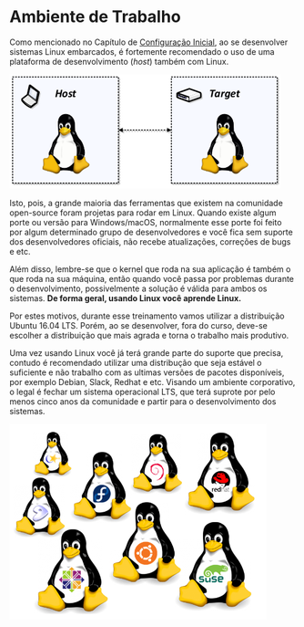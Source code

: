 # Ambiente de Trabalho

Como mencionado no Capítulo de [Configuração Inicial](https://brandaogbs.gitbook.io/dsle20/configuracao-inicial), ao se desenvolver sistemas Linux embarcados, é fortemente recomendado o uso de uma plataforma de desenvolvimento \(_host_\) também com Linux. 

![](../.gitbook/assets/image%20%284%29.png)

Isto, pois, a grande maioria das ferramentas que existem na comunidade open-source foram projetas para rodar em Linux. Quando existe algum porte ou versão para Windows/macOS, normalmente esse porte foi feito por algum determinado grupo de desenvolvedores e você fica sem suporte dos desenvolvedores oficiais, não recebe atualizações, correções de bugs e etc.

Além disso, lembre-se que o kernel que roda na sua aplicação  é também o que roda na sua máquina, então quando você passa por problemas durante o desenvolvimento, possivelmente a solução é válida para ambos os sistemas. **De forma geral,  usando Linux você aprende Linux.** 

Por estes motivos, durante esse treinamento vamos utilizar a distribuição Ubuntu 16.04 LTS. Porém, ao se desenvolver, fora do curso, deve-se escolher a distribuição que mais agrada e torna o trabalho mais produtivo. 

Uma vez usando Linux você já terá grande parte do suporte que precisa, contudo é recomendado utilizar uma distribução que seja estável o suficiente e não trabalho com as ultimas versões de pacotes disponíveis, por exemplo Debian, Slack, Redhat e etc. Visando um ambiente corporativo, o legal é fechar um sistema operacional LTS, que terá suprote por pelo menos cinco anos da comunidade e partir para o desenvolvimento dos sistemas.

![](../.gitbook/assets/image%20%283%29.png)



